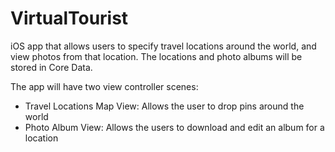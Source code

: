 # VirtualTourist
iOS app that allows users to specify travel locations around the world, and view photos from that location. 
The locations and photo albums will be stored in Core Data.


The app will have two view controller scenes:

- Travel Locations Map View: Allows the user to drop pins around the world
- Photo Album View: Allows the users to download and edit an album for a location
